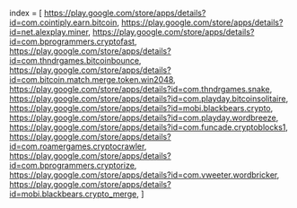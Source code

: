 index = [
https://play.google.com/store/apps/details?id=com.cointiply.earn.bitcoin,
https://play.google.com/store/apps/details?id=net.alexplay.miner,
https://play.google.com/store/apps/details?id=com.bprogrammers.cryptofast,
https://play.google.com/store/apps/details?id=com.thndrgames.bitcoinbounce,
https://play.google.com/store/apps/details?id=com.bitcoin.match.merge.token.win2048,
https://play.google.com/store/apps/details?id=com.thndrgames.snake,
https://play.google.com/store/apps/details?id=com.playday.bitcoinsolitaire,
https://play.google.com/store/apps/details?id=mobi.blackbears.crypto,
https://play.google.com/store/apps/details?id=com.playday.wordbreeze,
https://play.google.com/store/apps/details?id=com.funcade.cryptoblocks1,
https://play.google.com/store/apps/details?id=com.roamergames.cryptocrawler,
https://play.google.com/store/apps/details?id=com.bprogrammers.cryptorize,
https://play.google.com/store/apps/details?id=com.vweeter.wordbricker,
https://play.google.com/store/apps/details?id=mobi.blackbears.crypto_merge,
]
